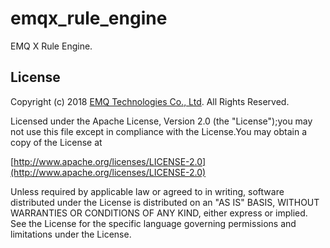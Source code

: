
# emqx_rule_engine

EMQ X Rule Engine.

## License

Copyright (c) 2018 [EMQ Technologies Co., Ltd](http://emqtt.io). All Rights Reserved.

Licensed under the Apache License, Version 2.0 (the "License");you may not use this file except in compliance with the License.You may obtain a copy of the License at

[http://www.apache.org/licenses/LICENSE-2.0](http://www.apache.org/licenses/LICENSE-2.0)

Unless required by applicable law or agreed to in writing, software distributed under the License is distributed on an "AS IS" BASIS, WITHOUT WARRANTIES OR CONDITIONS OF ANY KIND, either express or implied.
See the License for the specific language governing permissions and limitations under the License.

